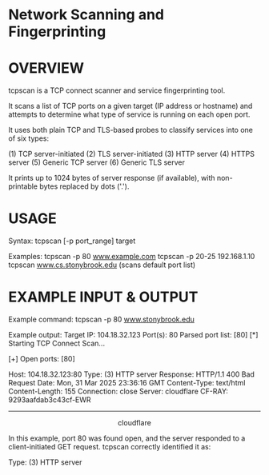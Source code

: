 # Network Scanning and Fingerprinting

# OVERVIEW

tcpscan is a TCP connect scanner and service fingerprinting tool.

It scans a list of TCP ports on a given target (IP address or hostname) and 
attempts to determine what type of service is running on each open port. 

It uses both plain TCP and TLS-based probes to classify services into one of 
six types:

  (1) TCP server-initiated
  (2) TLS server-initiated
  (3) HTTP server
  (4) HTTPS server
  (5) Generic TCP server
  (6) Generic TLS server

It prints up to 1024 bytes of server response (if available), with 
non-printable bytes replaced by dots ('.').


# USAGE

Syntax:
    tcpscan [-p port_range] target

Examples:
    tcpscan -p 80 www.example.com
    tcpscan -p 20-25 192.168.1.10
    tcpscan www.cs.stonybrook.edu      (scans default port list)


# EXAMPLE INPUT & OUTPUT

Example command:
    tcpscan -p 80 www.stonybrook.edu

Example output:
Target IP: 104.18.32.123
Port(s): 80
Parsed port list: [80]
[*] Starting TCP Connect Scan...

[+] Open ports: [80]

Host: 104.18.32.123:80
Type: (3) HTTP server
Response:
  HTTP/1.1 400 Bad Request
  Date: Mon, 31 Mar 2025 23:36:16 GMT
  Content-Type: text/html
  Content-Length: 155
  Connection: close
  Server: cloudflare
  CF-RAY: 9293aafdab3c43cf-EWR
  
  <html>
  <head><title>400 Bad Request</title></head>
  <body>
  <hr><center>cloudflare</center>
  </body>
  </html>

In this example, port 80 was found open, and the server responded to a 
client-initiated GET request. tcpscan correctly identified it as:

  Type: (3) HTTP server


